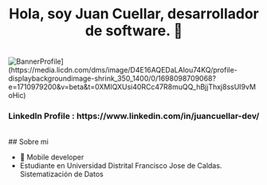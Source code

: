<div align="center">
<h1 align="center">Hola, soy Juan Cuellar, desarrollador de software.</a> 👋</h1>
<br>
</div>

 <img src="[https://images-ext-2.discordapp.net/external/liW3yogiOHes4oUjyhc4fIFosiAzksEkkHuVfuyyBJU/%3Fe%3D1703721600%26v%3Dbeta%26t%3DPTgnR3pZ0Ow0oHMH3tLKWDBhFi0UEs7Ess2n5eiQnm0/https/media.licdn.com/dms/image/D4E16AQEDaLAlou74KQ/profile-displaybackgroundimage-shrink_350_1400/0/1698098708487?width=1199&height=299" alt="BannerProfile](https://media.licdn.com/dms/image/D4E16AQEDaLAlou74KQ/profile-displaybackgroundimage-shrink_350_1400/0/1698098709068?e=1710979200&v=beta&t=0XMIQXUsi40RCc47R8muQQ_hBjjThxj8ssUI9vMoHic)">
<br>

<h3>Linkedln Profile : 
https://www.linkedin.com/in/juancuellar-dev/</h3>

<br>
## Sobre mi

- 📲 Mobile developer
- Estudiante en Universidad Distrital Francisco Jose de Caldas. Sistematización de Datos
<br>
